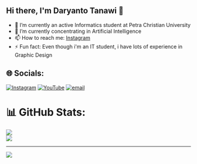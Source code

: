 ## Hi there, I'm Daryanto Tanawi 👋

- 🔭 I’m currently an active Informatics student at Petra Christian University<br/>
- 🌱 I’m currently concentrating in Artificial Intelligence<br/>
- 📫 How to reach me: [Instagram](https://www.instagram.com/xcalbr_0517/)<br/>
- ⚡ Fun fact: Even though i'm an IT student, i have lots of experience in Graphic Design</br>


## 🌐 Socials:
[![Instagram](https://img.shields.io/badge/Instagram-%23E4405F.svg?logo=Instagram&logoColor=white)](https://instagram.com/xcalbr_0517) [![YouTube](https://img.shields.io/badge/YouTube-%23FF0000.svg?logo=YouTube&logoColor=white)](https://youtube.com/@drnyttnw5258) [![email](https://img.shields.io/badge/Email-D14836?logo=gmail&logoColor=white)](mailto:daryantotanawi1098@gmail.com) 

# 📊 GitHub Stats:
![](https://nirzak-streak-stats.vercel.app/?user=Drynt-to&theme=aura&hide_border=false)<br/>
![](https://github-readme-stats.vercel.app/api/top-langs/?username=Drynt-to&theme=aura&hide_border=false&include_all_commits=false&count_private=false&layout=compact)

---
[![](https://visitcount.itsvg.in/api?id=Drynt-to&icon=0&color=0)](https://visitcount.itsvg.in)

<!-- Proudly created with GPRM ( https://gprm.itsvg.in ) -->
